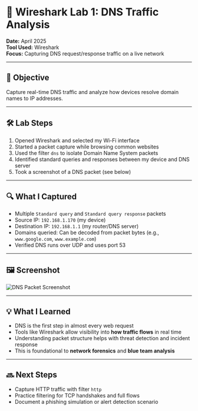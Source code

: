 # 🔎 Wireshark Lab 1: DNS Traffic Analysis

**Date:** April 2025  
**Tool Used:** Wireshark  
**Focus:** Capturing DNS request/response traffic on a live network

---

## 🧪 Objective

Capture real-time DNS traffic and analyze how devices resolve domain names to IP addresses.

---

## 🛠️ Lab Steps

1. Opened Wireshark and selected my Wi-Fi interface  
2. Started a packet capture while browsing common websites  
3. Used the filter `dns` to isolate Domain Name System packets  
4. Identified standard queries and responses between my device and DNS server  
5. Took a screenshot of a DNS packet (see below)

---

## 🔍 What I Captured

- Multiple `Standard query` and `Standard query response` packets  
- Source IP: `192.168.1.170` (my device)  
- Destination IP: `192.168.1.1` (my router/DNS server)  
- Domains queried: Can be decoded from packet bytes (e.g., `www.google.com`, `www.example.com`)  
- Verified DNS runs over UDP and uses port 53

---

## 🖼️ Screenshot

![DNS Packet Screenshot](dns_capture.png)

---

## 💡 What I Learned

- DNS is the first step in almost every web request  
- Tools like Wireshark allow visibility into **how traffic flows** in real time  
- Understanding packet structure helps with threat detection and incident response  
- This is foundational to **network forensics** and **blue team analysis**

---

## 🔜 Next Steps

- Capture HTTP traffic with filter `http`  
- Practice filtering for TCP handshakes and full flows  
- Document a phishing simulation or alert detection scenario
